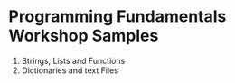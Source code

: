 # Programming Fundamentals Workshop Samples

1. Strings, Lists and Functions
2. Dictionaries and text Files
